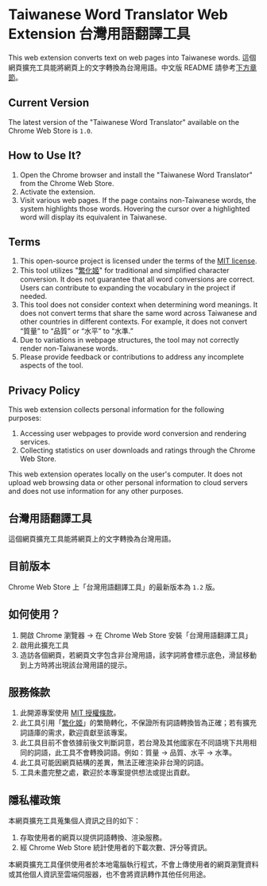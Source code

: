 # Taiwanese Word Translator Web Extension 台灣用語翻譯工具

This web extension converts text on web pages into Taiwanese words.
這個網頁擴充工具能將網頁上的文字轉換為台灣用語。中文版 README 請參考[下方章節](#台灣用語翻譯工具)。

## Current Version

The latest version of the "Taiwanese Word Translator" available on the Chrome Web Store is `1.0`.

## How to Use It?

1. Open the Chrome browser and install the "Taiwanese Word Translator" from the Chrome Web Store.
2. Activate the extension.
3. Visit various web pages. If the page contains non-Taiwanese words, the system highlights those words. Hovering the cursor over a highlighted word will display its equivalent in Taiwanese.

## Terms

1. This open-source project is licensed under the terms of the [MIT license](https://choosealicense.com/licenses/mit/).
2. This tool utilizes "[繁化姬](https://docs.zhconvert.org/)" for traditional and simplified character conversion. It does not guarantee that all word conversions are correct. Users can contribute to expanding the vocabulary in the project if needed.
3. This tool does not consider context when determining word meanings. It does not convert terms that share the same word across Taiwanese and other countries in different contexts. For example, it does not convert “質量” to “品質” or “水平” to “水準.”
4. Due to variations in webpage structures, the tool may not correctly render non-Taiwanese words.
5. Please provide feedback or contributions to address any incomplete aspects of the tool.

## Privacy Policy

This web extension collects personal information for the following purposes:

1. Accessing user webpages to provide word conversion and rendering services.
2. Collecting statistics on user downloads and ratings through the Chrome Web Store.

This web extension operates locally on the user's computer. It does not upload web browsing data or other personal information to cloud servers and does not use information for any other purposes.

## 台灣用語翻譯工具
這個網頁擴充工具能將網頁上的文字轉換為台灣用語。

## 目前版本

Chrome Web Store 上「台灣用語翻譯工具」的最新版本為 `1.2` 版。

## 如何使用？

1. 開啟 Chrome 瀏覽器 → 在 Chrome Web Store 安裝「台灣用語翻譯工具」
2. 啟用此擴充工具
3. 造訪各個網頁，若網頁文字包含非台灣用語，該字詞將會標示底色，滑鼠移動到上方時將出現該台灣用語的提示。

## 服務條款

1. 此開源專案使用 [MIT 授權條款](https://choosealicense.com/licenses/mit/)。
2. 此工具引用「[繁化姬](https://docs.zhconvert.org/)」的繁簡轉化，不保證所有詞語轉換皆為正確；若有擴充詞語庫的需求，歡迎貢獻至該專案。
3. 此工具目前不會依據前後文判斷詞意，若台灣及其他國家在不同語境下共用相同的詞語，此工具不會轉換詞語。例如：質量 → 品質、水平 → 水準。
4. 此工具可能因網頁結構的差異，無法正確渲染非台灣的詞語。
5. 工具未盡完整之處，歡迎於本專案提供想法或提出貢獻。

## 隱私權政策

本網頁擴充工具蒐集個人資訊之目的如下：

1. 存取使用者的網頁以提供詞語轉換、渲染服務。
2. 經 Chrome Web Store 統計使用者的下載次數、評分等資訊。

本網頁擴充工具僅供使用者於本地電腦執行程式，不會上傳使用者的網頁瀏覽資料或其他個人資訊至雲端伺服器，也不會將資訊轉作其他任何用途。